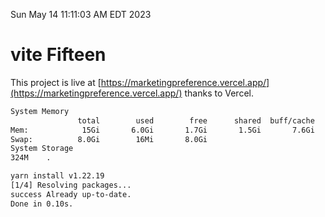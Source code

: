 Sun May 14 11:11:03 AM EDT 2023

# vite Fifteen


This project is live at [https://marketingpreference.vercel.app/](https://marketingpreference.vercel.app/) thanks to Vercel.

```bash
System Memory
               total        used        free      shared  buff/cache   available
Mem:            15Gi       6.0Gi       1.7Gi       1.5Gi       7.6Gi       7.4Gi
Swap:          8.0Gi        16Mi       8.0Gi
System Storage
324M	.
```
```bash
yarn install v1.22.19
[1/4] Resolving packages...
success Already up-to-date.
Done in 0.10s.
```
```bash
